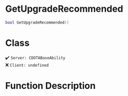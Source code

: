 # GetUpgradeRecommended
```lua
bool GetUpgradeRecommended()
```
# Class
✔️ `Server: CDOTABaseAbility`  
❌ `Client: undefined`  

# Function Description

